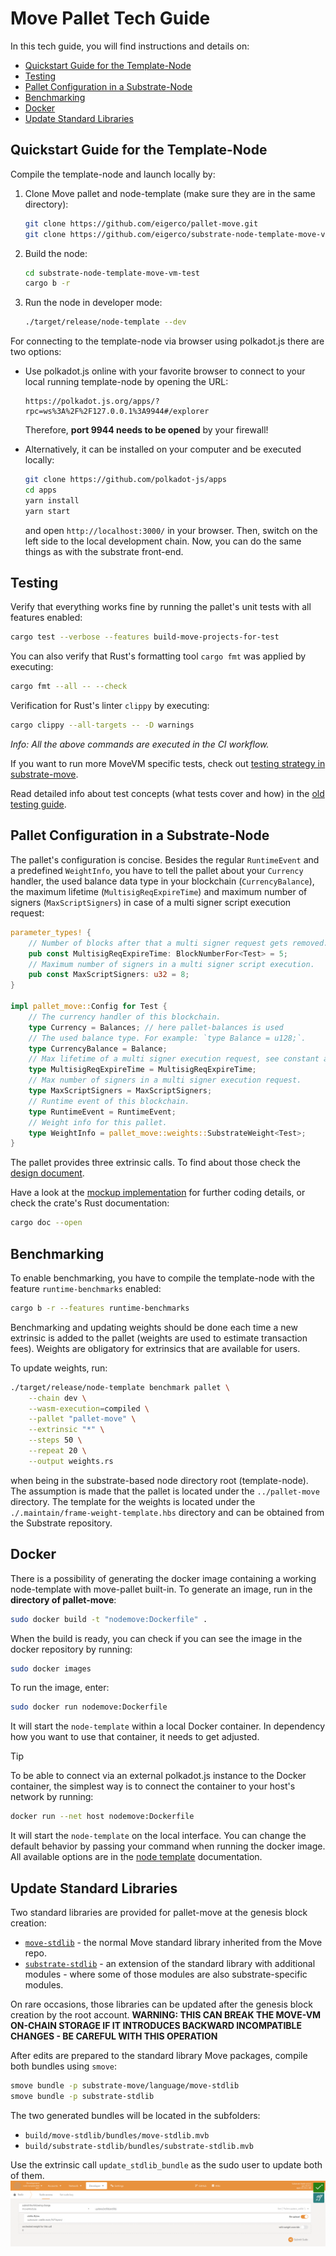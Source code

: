 # Move Pallet Tech Guide

In this tech guide, you will find instructions and details on:
- [Quickstart Guide for the Template-Node](#quickstart-guide-for-the-template-node)
- [Testing](#testing)
- [Pallet Configuration in a Substrate-Node](#pallet-configuration-in-a-substrate-node)
- [Benchmarking](#benchmarking)
- [Docker](#docker)
- [Update Standard Libraries](#update-standard-libraries)


## Quickstart Guide for the Template-Node

Compile the template-node and launch locally by:

1. Clone Move pallet and node-template (make sure they are in the same directory):
   ```bash
   git clone https://github.com/eigerco/pallet-move.git
   git clone https://github.com/eigerco/substrate-node-template-move-vm-test --branch pallet-move
   ```

2. Build the node:
   ```bash
   cd substrate-node-template-move-vm-test
   cargo b -r
   ```

3. Run the node in developer mode:
   ```bash
   ./target/release/node-template --dev
   ```

For connecting to the template-node via browser using polkadot.js there are two options:
- Use polkadot.js online with your favorite browser to connect to your local running template-node by opening the URL:
  ```
  https://polkadot.js.org/apps/?rpc=ws%3A%2F%2F127.0.0.1%3A9944#/explorer
  ```
  Therefore, __port 9944 needs to be opened__ by your firewall!

- Alternatively, it can be installed on your computer and be executed locally:
  ```bash
  git clone https://github.com/polkadot-js/apps
  cd apps
  yarn install
  yarn start
  ```
  and open `http://localhost:3000/` in your browser. 
  Then, switch on the left side to the local development chain.
  Now, you can do the same things as with the substrate front-end.


## Testing

Verify that everything works fine by running the pallet's unit tests with all features enabled:
```bash
cargo test --verbose --features build-move-projects-for-test
```

You can also verify that Rust's formatting tool `cargo fmt` was applied by executing:
```bash
cargo fmt --all -- --check
```

Verification for Rust's linter `clippy` by executing:
```bash
cargo clippy --all-targets -- -D warnings
```

_Info: All the above commands are executed in the CI workflow._

If you want to run more MoveVM specific tests, check out [testing strategy in substrate-move](https://github.com/eigerco/substrate-move?tab=readme-ov-file#testing).

Read detailed info about test concepts (what tests cover and how) in the [old testing guide](./milestone-deliverables/m1-testing-guide.md).


## Pallet Configuration in a Substrate-Node

The pallet's configuration is concise. Besides the regular `RuntimeEvent` and a predefined `WeightInfo`, you have to tell the pallet about your `Currency` handler, the used balance data type in your blockchain (`CurrencyBalance`), the maximum lifetime (`MultisigReqExpireTime`) and maximum number of signers (`MaxScriptSigners`) in case of a multi signer script execution request:
```rust
parameter_types! {
    // Number of blocks after that a multi signer request gets removed.
    pub const MultisigReqExpireTime: BlockNumberFor<Test> = 5;
    // Maximum number of signers in a multi signer script execution.
    pub const MaxScriptSigners: u32 = 8;
}

impl pallet_move::Config for Test {
    // The currency handler of this blockchain.
    type Currency = Balances; // here pallet-balances is used
    // The used balance type. For example: `type Balance = u128;`.
    type CurrencyBalance = Balance;
    // Max lifetime of a multi signer execution request, see constant above.
    type MultisigReqExpireTime = MultisigReqExpireTime;
    // Max number of signers in a multi signer execution request.
    type MaxScriptSigners = MaxScriptSigners;
    // Runtime event of this blockchain.
    type RuntimeEvent = RuntimeEvent;
    // Weight info for this pallet.
    type WeightInfo = pallet_move::weights::SubstrateWeight<Test>;
}
```

The pallet provides three extrinsic calls. To find about those check the [design document](final-design.md).

Have a look at the [mockup implementation](https://github.com/eigerco/pallet-move/blob/main/tests/mock.rs) for further coding details, or check the crate's Rust documentation:
```bash
cargo doc --open
```


## Benchmarking

To enable benchmarking, you have to compile the template-node with the feature `runtime-benchmarks` enabled:
```bash
cargo b -r --features runtime-benchmarks
```

Benchmarking and updating weights should be done each time a new extrinsic is added to the pallet (weights are used to estimate transaction fees). 
Weights are obligatory for extrinsics that are available for users.

To update weights, run:
```bash
./target/release/node-template benchmark pallet \
    --chain dev \
    --wasm-execution=compiled \
    --pallet "pallet-move" \
    --extrinsic "*" \
    --steps 50 \
    --repeat 20 \
    --output weights.rs
```
when being in the substrate-based node directory root (template-node). 
The assumption is made that the pallet is located under the `../pallet-move` directory. 
The template for the weights is located under the `./.maintain/frame-weight-template.hbs` directory and can be obtained from the Substrate repository.


## Docker

There is a possibility of generating the docker image containing a working node-template with move-pallet built-in.
To generate an image, run in the __directory of pallet-move__:
```bash
sudo docker build -t "nodemove:Dockerfile" .
```

When the build is ready, you can check if you can see the image in the docker repository by running:
```bash
sudo docker images
```

To run the image, enter:
```bash
sudo docker run nodemove:Dockerfile
```
It will start the `node-template` within a local Docker container. In dependency how you want to use that container, it needs to get adjusted.

> [!TIP]
> To be able to connect via an external polkadot.js instance to the Docker container, the simplest way is to connect the container to your host's network by running:
> ```bash
> docker run --net host nodemove:Dockerfile
> ```
It will start the `node-template` on the local interface. 
You can change the default behavior by passing your command when running the docker image. 
All available options are in the [node template](https://docs.substrate.io/reference/command-line-tools/node-template/) documentation.


## Update Standard Libraries

Two standard libraries are provided for pallet-move at the genesis block creation:
- [`move-stdlib`](move-stdlib) - the normal Move standard library inherited from the Move repo.
- [`substrate-stdlib`](substrate-stdlib) - an extension of the standard library with additional modules - where some of those modules are also substrate-specific modules.

On rare occasions, those libraries can be updated after the genesis block creation by the root account. **WARNING: THIS CAN BREAK THE MOVE-VM ON-CHAIN STORAGE IF IT INTRODUCES BACKWARD INCOMPATIBLE CHANGES - BE CAREFUL WITH THIS OPERATION**

After edits are prepared to the standard library Move packages, compile both bundles using `smove`:
```bash
smove bundle -p substrate-move/language/move-stdlib
smove bundle -p substrate-stdlib
```
The two generated bundles will be located in the subfolders:
- `build/move-stdlib/bundles/move-stdlib.mvb`
- `build/substrate-stdlib/bundles/substrate-stdlib.mvb`

Use the extrinsic call `update_stdlib_bundle` as the sudo user to update both of them.
![Update Stdlib](assets/polkadot.js_update_stdlib.png)


[move-stdlib]: https://github.com/eigerco/substrate-move/tree/main/language/move-stdlib
[substrate-move]: https://github.com/eigerco/substrate-move
[substrate-stdlib]: https://github.com/eigerco/substrate-stdlib
